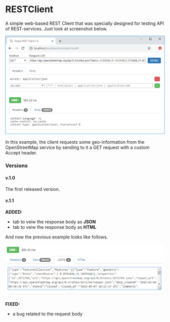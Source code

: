 
# RESTClient

A simple web-based REST Client that was specially designed for testing API of REST-services. 
Just look at screenshot below.

![](example01.png)

In this example, the client requests some geo-information from the OpenStreetMap service by 
sending to it a GET request with a custom Accept header.

### Versions

#### v.1.0 

The first released version.

#### v.1.1

**ADDED:**
 * tab to veiw the response body as **JSON**
 * tab to veiw the response body as **HTML**

And now the previous example looks like follows.

![](example02.png)

**FIXED:**
 * a bug related to the request body


